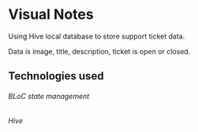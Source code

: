 # Visual Notes

Using Hive local database to store support ticket data.

Data is image, title, description, ticket is open or closed.

## Technologies used 
###### BLoC state management
###### Hive
